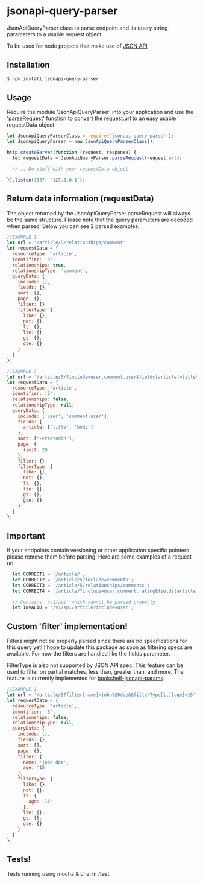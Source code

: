 # jsonapi-query-parser

JsonApiQueryParser class to parse endpoint and its query string parameters to a usable request object.

To be used for node projects that make use of [JSON API](http://jsonapi.org/)


## Installation

```sh
$ npm install jsonapi-query-parser
```

## Usage

Require the module 'JsonApiQueryParser' into your application and use the 'parseRequest' function to convert the request.url to an easy
usable requestData object.

```js
let JsonApiQueryParserClass = require('jsonapi-query-parser');
let JsonApiQueryParser = new JsonApiQueryParserClass();

http.createServer(function (request, response) {
  let requestData = JsonApiQueryParser.parseRequest(request.url);

  // .. Do stuff with your requestData object

}).listen(1337, '127.0.0.1');
```

## Return data information (requestData)

The object returned by the JsonApiQueryParser.parseRequest will always be the same structure.
Please note that the query parameters are decoded when parsed!
Below you can see 2 parsed examples:

```js
//EXAMPLE 1
let url = '/article/5/relationships/comment'
let requestData = {
  resourceType: 'article',
  identifier: '5',
  relationships: true,
  relationshipType: 'comment',
  queryData: {
    include: [],
    fields: {},
    sort: [],
    page: {},
    filter: {},
    filterType: {
      like: {},
      not: {},
      lt: {},
      lte: {},
      gt: {},
      gte: {}
    }
  }
};

//EXAMPLE 2
let url = '/article/5/?include=user,comment.user&fields[article]=title%2Cbody&page[limit]=20&sort=-createdon'
let requestData = {
  resourceType: 'article',
  identifier: '5',
  relationships: false,
  relationshipType: null,
  queryData: {
    include: ['user', 'comment.user'],
    fields: {
      article: ['title', 'body']
    },
    sort: ['-createdon'],
    page: {
      limit: 20
    },
    filter: {},
    filterType: {
      like: {},
      not: {},
      lt: {},
      lte: {},
      gt: {},
      gte: {}
    }
  }
};
```


## Important

If your endpoints contain versioning or other application specific pointers please remove them before parsing!
Here are some examples of a request url:

```js
  let CORRECT1 = '/article/';
  let CORRECT2 = '/article/5?include=comments';
  let CORRECT3 = '/article/5/relationships/comments';
  let CORRECT4 = '/article/?include=user,comment.rating&fields[article]=title,body&fields[user]=name';

  // Contains '/v1/api' which cannot be parsed properly
  let INVALID = '/v1/api/article?include=user';
```

## Custom 'filter' implementation!

Filters might not be properly parsed since there are no specifications for this query yet! I hope to update this package
as soon as filtering specs are available.
For now the filters are handled like the fields parameter.

FilterType is also not supported by JSON API spec. This feature can be used to filter on partial matches, less than, greater than, and more. 
The feature is currently implemented for [bookshelf-jsonapi-params](https://github.com/scoutforpets/bookshelf-jsonapi-params).

```js
//EXAMPLE 1
let url = '/article/5?filter[name]=john%20doe&&filterType[lt][age]=15'
let requestData = {
  resourceType: 'article',
  identifier: '5',
  relationships: false,
  relationshipType: null,
  queryData: {
    include: [],
    fields: {},
    sort: [],
    page: {},
    filter: {
      name: 'john doe',
      age: '15'
    },
    filterType: {
      like: {},
      not: {},
      lt: {
        age: '15'
      },
      lte: {},
      gt: {},
      gte: {}
    }
  }
};
```

## Tests!

Tests running using mocha & chai in /test


